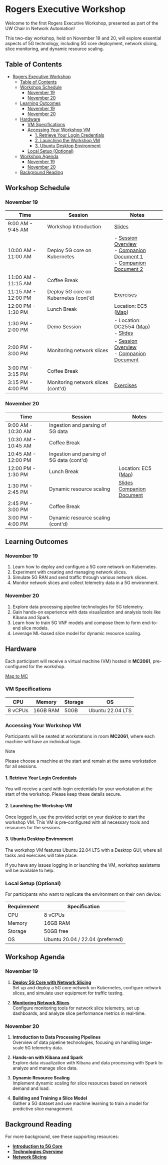 # Rogers Executive Workshop

Welcome to the first Rogers Executive Workshop, presented as part of the UW Chair in Network Automation!

This two-day workshop, held on November 19 and 20, will explore essential aspects of 5G technology, including 5G core deployment, network slicing, slice monitoring, and dynamic resource scaling.

## Table of Contents

- [Rogers Executive Workshop](#rogers-executive-workshop)
  - [Table of Contents](#table-of-contents)
  - [Workshop Schedule](#workshop-schedule)
    - [November 19](#november-19)
    - [November 20](#november-20)
  - [Learning Outcomes](#learning-outcomes)
    - [November 19](#november-19-1)
    - [November 20](#november-20-1)
  - [Hardware](#hardware)
    - [VM Specifications](#vm-specifications)
    - [Accessing Your Workshop VM](#accessing-your-workshop-vm)
      - [1. Retrieve Your Login Credentials](#1-retrieve-your-login-credentials)
      - [2. Launching the Workshop VM](#2-launching-the-workshop-vm)
      - [3.	Ubuntu Desktop Environment](#3ubuntu-desktop-environment)
    - [Local Setup (Optional)](#local-setup-optional)
  - [Workshop Agenda](#workshop-agenda)
    - [November 19](#november-19-2)
    - [November 20](#november-20-2)
  - [Background Reading](#background-reading)



## Workshop Schedule

### November 19

| **Time**            | **Session**                           | **Notes**                                                                                                                                                                                                                        |
| ------------------- | ------------------------------------- | -------------------------------------------------------------------------------------------------------------------------------------------------------------------------------------------------------------------------------- |
| 9:00 AM - 9:45 AM   | Workshop Introduction                 | [Slides](https://uofwaterloo-my.sharepoint.com/:p:/g/personal/n6saha_uwaterloo_ca/EWk_7MFU9pFJrVZkGdB-UioBMucyLwG3qi9S5FWbJesQug?e=dSHQqL)                                                                                       |
| 10:00 AM - 11:00 AM | Deploy 5G core on Kubernetes          | - [Session Overview](core-deployment.md) <br> - [Companion Document 1](https://github.com/niloysh/testbed-automator) <br> - [Companion Document 2](https://github.com/niloysh/open5gs-k8s)                                       |
| 11:00 AM - 11:15 AM | Coffee Break                          |                                                                                                                                                                                                                                  |
| 11:15 AM - 12:00 PM | Deploy 5G core on Kubernetes (cont'd) | [Exercises](https://github.com/niloysh/open5gs-k8s/blob/main/labs/lab1/lab1.md)                                                                                                                                                  |
| 12:00 PM - 1:30 PM  | Lunch Break                           | Location: EC5 ([Map](https://maps.app.goo.gl/xcvsAFFkqKpyULCHA))                                                                                                                                                                 |
| 1:30 PM - 2:00 PM   | Demo Session                          | - Location: DC2554 ([Map](https://maps.app.goo.gl/TL3auogCjkvPy2J37))          <br> - [Slides](https://uofwaterloo-my.sharepoint.com/:p:/g/personal/n6saha_uwaterloo_ca/EXLDGhP2xdJFsUn9KRY_iMQBHPGl2FM--HnNeoniELuCkw?e=LuI9Xq) |
| 2:00 PM - 3:00 PM   | Monitoring network slices             | - [Session Overview](slice-monitoring.md)  <br> - [Companion Document](https://github.com/niloysh/5g-monarch)                                                                                                                    |
| 3:00 PM - 3:15 PM   | Coffee Break                          |                                                                                                                                                                                                                                  |
| 3:15 PM - 4:00 PM   | Monitoring network slices (cont'd)    | [Exercises](https://github.com/niloysh/5g-monarch/blob/main/labs/lab1.md)                                                                                                                                                        |

### November 20

| **Time**            | **Session**                               | **Notes**                                                        |
| ------------------- | ----------------------------------------- | ---------------------------------------------------------------- |
| 9:00 AM - 10:30 AM  | Ingestion and parsing of 5G data          |                                                                  |
| 10:30 AM - 10:45 AM | Coffee Break                              |                                                                  |
| 10:45 AM - 12:00 PM | Ingestion and parsing of 5G data (cont'd) |                                                                  |
| 12:00 PM - 1:30 PM  | Lunch Break                               | Location: EC5 ([Map](https://maps.app.goo.gl/xcvsAFFkqKpyULCHA)) |
| 1:30 PM - 2:45 PM   | Dynamic resource scaling                  | [Slides](https://uofwaterloo-my.sharepoint.com/:p:/g/personal/n6saha_uwaterloo_ca/EbCHISVoIG9DpRWlvCTeEakBL3S3s3A9IAMavYtXEGT9Qg?e=6Uv12C) <br> [Companion Document](dynamic-resource-scaling.md)                                                                |
| 2:45 PM - 3:00 PM   | Coffee Break                              |                                                                  |
| 3:00 PM - 4:00 PM   | Dynamic resource scaling (cont'd)         |                                                                  |  |  |


## Learning Outcomes

### November 19

1.	Learn how to deploy and configure a 5G core network on Kubernetes.
2.	Experiment with creating and managing network slices.
3.	Simulate 5G RAN and send traffic through various network slices.
4.	Monitor network slices and collect telemetry data in a 5G environment.

### November 20
1.	Explore data processing pipeline technologies for 5G telemetry.
2.	Gain hands-on experience with data visualization and analysis tools like Kibana and Spark.
3.	Learn how to train 5G VNF models and compose them to form end-to-end slice models.
4.	Leverage ML-based slice model for dynamic resource scaling.


## Hardware

Each participant will receive a virtual machine (VM) hosted in **MC2061**, pre-configured for the workshop.

[Map to MC](https://maps.app.goo.gl/2jaXV5coMXUh37SJ8)

### VM Specifications

| **CPU** | **Memory** | **Storage** | **OS**           |
| ------- | ---------- | ----------- | ---------------- |
| 8 vCPUs | 16GB RAM   | 50GB        | Ubuntu 22.04 LTS |

### Accessing Your Workshop VM

Participants will be seated at workstations in room **MC2061**, where each machine will have an individual login. 

> [!NOTE]
> Please choose a machine at the start and remain at the same workstation for all sessions.

#### 1. Retrieve Your Login Credentials
You will receive a card with login credentials for your workstation at the start of the workshop. Please keep these details secure.
#### 2. Launching the Workshop VM
Once logged in, use the provided script on your desktop to start the workshop VM. This VM is pre-configured with all necessary tools and resources for the sessions.
#### 3.	Ubuntu Desktop Environment
The workshop VM features Ubuntu 22.04 LTS with a Desktop GUI, where all tasks and exercises will take place.

If you have any issues logging in or launching the VM, workshop assistants will be available to help.


### Local Setup (Optional)

For participants who want to replicate the environment on their own device:

| **Requirement** | **Specification**                |
| --------------- | -------------------------------- |
| CPU             | 8 vCPUs                          |
| Memory          | 16GB RAM                         |
| Storage         | 50GB free                        |
| OS              | Ubuntu 20.04 / 22.04 (preferred) |


## Workshop Agenda

### November 19

1. **[Deploy 5G Core with Network Slicing](core-deployment.md)**  
   Set up and deploy a 5G core network on Kubernetes, configure network slices, and simulate user equipment for traffic testing.

2. **[Monitoring Network Slices](slice-monitoring.md)**  
   Configure monitoring tools for network slice telemetry, set up dashboards, and analyze slice performance metrics in real-time.

### November 20

1. **Introduction to Data Processing Pipelines**  
   Overview of data pipeline technologies, focusing on handling large-scale 5G telemetry data.

2. **Hands-on with Kibana and Spark**  
   Explore data visualization with Kibana and data processing with Spark to analyze and manage slice data.

3. **Dynamic Resource Scaling**  
   Implement dynamic scaling for slice resources based on network demand and load.

4. **Building and Training a Slice Model**  
   Gather a 5G dataset and use machine learning to train a model for predictive slice management.

## Background Reading

For more background, see these supporting resources:
- **[Introduction to 5G Core](intro-to-5g-core.md)**
- **[Technologies Overview](technologies.md)**
- **[Network Slicing](network-slicing.md)**